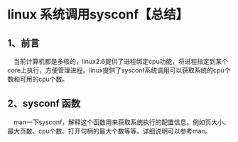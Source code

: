 # linux 系统调用sysconf【总结】

## 1、前言
　当前计算机都是多核的，linux2.6提供了进程绑定cpu功能，将进程指定到某个core上执行，方便管理进程。linux提供了sysconf系统调用可以获取系统的cpu个数和可用的cpu个数。

## 2、sysconf  函数
　man一下sysconf，解释这个函数用来获取系统执行的配置信息。例如页大小、最大页数、cpu个数、打开句柄的最大个数等等。详细说明可以参考man。
